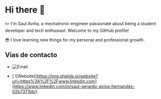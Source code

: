 # Hi there 👋

:pencil2: I'm Saul Aviña, a mechatronic engineer passionate about being a student developer and tech enthusiast. Welcome to my GitHub profile!

:sunglasses: I love learning new things for my personal and professional growth.

## Vias de contacto

- ![Email](https://img.shields.io/badge/email-saul.avina.15@gmail.com-blue)

- [
  ![Website](https://img.shields.io/website?url=https%3A%2F%2Fwww.linkedin.com](https://www.linkedin.com/in/saul-gerardo-avina-hernandez-02b7371bb/)
